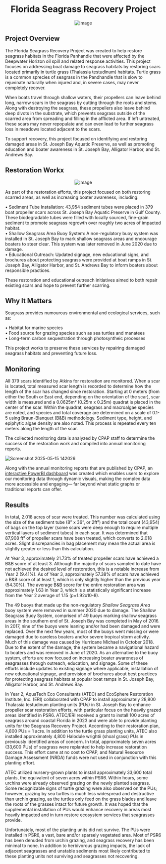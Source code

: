 <div align="center">

# Florida Seagrass Recovery Project
![image](https://github.com/user-attachments/assets/10577973-2343-446e-a15b-956cfb386d36)


</div>

## Project Overview
The Florida Seagrass Recovery Project was created to help restore seagrass habitats in the Florida Panhandle that were affected by the Deepwater Horizon oil spill and related response activities. This project focuses on addressing boat damage to seagrass habitats by restoring scars located primarily in turtle grass (Thalassia testudinum) habitats. Turtle grass is a common sprecies of seagrass in the Pandhandle that is slow to rejuvinate naturally when injured and, in severe cases, may never completely recover.

When boats travel through shallow waters, their propellers can leave behind long, narrow scars in the seagrass by cutting through the roots and stems. Along with destroying the seagrass, these propellers also leave behind deep divots in the substrate, which prevents seagrass outside of the scarred area from spreading and filling in the afflicted area. If left untreated, these scars may never repopulate and can even lead to further seagrass loss in meadows located adjacent to the scars.

To support recovery, this project focused on identifying and restoring damaged areas in St. Joseph Bay Aquatic Preserve, as well as promoting education and boater awareness in St. Joseph Bay, Alligator Harbor, and St. Andrews Bay.

## Restoration Workx
<div align="center">
  
![image](https://github.com/user-attachments/assets/13c5c77a-d5e5-416f-bbfd-e4c769dee827)

</div>

As part of the restoration efforts, this project focused on both restoring scarred areas, as well as increasing boater awareness, including:

• Sediment Tube Installation: 43,954 sediment tubes were placed in 379 boat propeller scars across St. Joseph Bay Aquatic Preserve in Gulf County. These biodegradable tubes were filled with locally sourced, fine-grain sediment to promote seagrass regrowth over roughly two acres of impacted habitat. <br />
• Shallow Seagrass Area Buoy System: A non-regulatory buoy system was installed in St. Joseph Bay to mark shallow seagrass areas and encourage boaters to steer clear. This system was later removed in June 2020 due to damage. <br />
• Educational Outreach: Updated signage, new educational signs, and brochures about protecting seagrass were provided at boat ramps in St. Joseph Bay, Alligator Harbor, and St. Andrews Bay to inform boaters about responsible practices. <br />

These restoration and educational outreach initiatives aimed to both repair existing scars and hope to prevent further scarring.

## Why It Matters 

Seagrass provides numourous environmental and ecological services, such as:

• Habitat for marine species <br />
• Food source for grazing species such as sea turtles and manatees <br />
• Long-term carbon sequestration through photosyntheic processes <br />

This project works to preserve these services by repairing damaged seagrass habitats and preventing future loss.

## Monitoring

All 379 scars identified by Atkins for restoration are monitored. When a scar is located, total measured scar length is recorded to determine how the length of the scar has changed since restoration. Starting at 0 meters (from either the South or East end, depending on the orientation of the scar), scar width is measured and a 0.0625m² (0.25m x 0.25m) quadrat is placed in the center of the scar. Within the quadrat, seagrass and macroalgae species are noted, and species and total coverage are determined on a scale of 0.1-5 using Braun-Blanquet (B&B) methodology. Sediment type, height, and epiphytic algae density are also noted. This process is repeated every ten meters along the length of the scar.

The collected monitoring data is analyzed by CPAP staff to determine the success of the restoration work and compiled into annual monitoring reports.

![Screenshot 2025-05-15 142026](https://github.com/user-attachments/assets/a7c72bc9-3b65-4249-8347-3573053167b9)

Along with the annual monitoring reports that are published by CPAP, an [interactive PowerBI dashboard](https://app.powerbi.com/view?r=eyJrIjoiODhhZGQxZmYtYjYzYy00MTQ0LWI3M2EtZmE3NzdlODdlOGE3IiwidCI6ImI2MjAxOTYwLTQ1YmEtNGI3OC1iMDgwLWYxYzQzM2ZmNmUzNiIsImMiOjZ9) was created which enables users to explore our monitoring data through dynamic visuals, making the complex data more accessible and engaging— far beyond what static graphs or traditional reports can offer.

## Results

In total, 2.018 acres of scar were treated. This number was calculated using the size of the sediment tube (8” x 36”, or 2ft²) and the total count (43,954) of bags on the top layer (some scars were deep enough to require multiple vertical layers of sediment tubes) in each scar. It was determined that 87,908 ft² of propeller scars have been treated, which converts to 2.018 acres. Slight discrepancies in bag placement may mean the actual area is slightly greater or less than this calculation. 

At Year 3, approximately 21.73% of treated propeller scars have achieved a B&B score of at least 3. Although the majority of scars sampled to date have not achieved the desired level of restoration, this is a notable increase from Year 2 (9.41%). As of Year 3, approximately 57.38% of scars have achieved a B&B score of at least 1, which is only slightly higher than the previous year (54.30%). The average B&B score for the entire restoration area was approximately 1.63 in Year 3, which is a statistically significant increase from the Year 2 average of 1.15 (p=1.92x10-8).  

The 49 buoys that made up the non-regulatory _Shallow Seagrass Area_ buoy system were removed in summer 2020 due to damage. The Shallow Seagrass Buoy System, comprised of 49 buoys marking shallow seagrass areas in the southern end of St. Joseph Bay was completed in May of 2016. In 2017, nine of the buoys were leaning and/or had been damaged and were replaced. Over the next few years, most of the buoys went  missing or were damaged due to careless boaters and/or severe tropical storm activity. Much of this damage was caused by Hurricane Michael in October 2018. Due to the extent of the damage, the system became a navigational hazard to boaters and was removed in June of 2020. As an alternative to the buoy system, efforts are now focused on increasing boater awareness of seagrasses through outreach, education, and signage. Some of these efforts include updates to existing signage where applicable, installation of new educational signage, and provision of brochures about best practices for protecting seagrass habitats at popular boat ramps in St. Joseph Bay, Alligator Harbor, and St. Andrews Bay.

In Year 2, AquaTech Eco Consultants (ATEC) and EcoSphere Restoration Institute, Inc. (ERI) collaborated with CPAP to install approximately 28,800 Thalassia testudinum planting units (PUs) in St. Joseph Bay to enhance propeller scar restoration efforts, with particular focus on the heavily grazed areas identified in PSR6. ATEC/ERI received a grant to install 100 acres of seagrass around coastal Florida in 2023 and were able to provide planting units for the Seagrass Recovery Project. According to their restoration plan, 4,800 PUs = 1 acre. In addition to the turtle grass planting units, ATEC also installed approximately 4,800 Halodule wrightii (shoal grass) PUs in previously identified areas of concern. In total, approximately seven acres (33,600 PUs) of seagrass were replanted to help increase restoration success. This effort came at no cost to CPAP, and Natural Resource Damage Assessment (NRDA) funds were not used in conjunction with this planting effort.

ATEC utilized nursery-grown plants to install approximately 33,600 total plants, the equivalent of seven acres within PSR6. Within hours, some urchins were already observed grazing on the newly planted seagrass. Some recognizable signs of turtle grazing were also observed on the PUs; however, grazing by sea turtles is much less widespread and destructive than urchin grazing, as the turtles only feed on the grass blades and leave the roots of the grasses intact for future growth. It was hoped that the supplemental installation of PUs would enhance recovery in areas most heavily impacted and in turn restore ecosystem services that seagrasses provide.

Unfortunately, most of the planting units did not survive. The PUs were installed in PSR6, a vast, bare and/or sparsely vegetated area. Most of PSR6 has been denuded from urchin grazing, and seagrass recovery has been minimal to none. In addition to herbivorous grazing impacts, the lack of adjacent seagrasses and unstable sediments most likely contributed to these planting units not surviving and seagrasses not recovering. 
